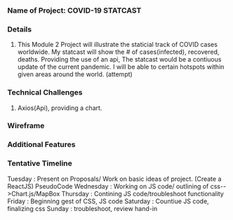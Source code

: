 
### Name of Project: COVID-19 STATCAST
### Details
1. This Module 2 Project will illustrate the staticial track of COVID cases worldwide. My statcast will show the # of cases(infected), recovered, deaths. Providing the use of an api, The statcast would be a contiuous update of the current pandemic. I will be able to certain hotspots within given areas around the world. (attempt)
### Technical Challenges
1. Axios(Api), providing a chart. 
### Wireframe

### Additional Features 
### Tentative Timeline 
Tuesday : Present on Proposals/ Work on basic ideas of project. (Create a ReactJS) PseudoCode
Wednesday : Working on JS code/ outlining of css-->Chart.js/MapBox
Thursday : Contining JS code/troubleshoot functionality
Friday : Beginning gest of CSS, JS code 
Saturday : Countiue JS code, finalizing css
Sunday : troubleshoot, review hand-in

